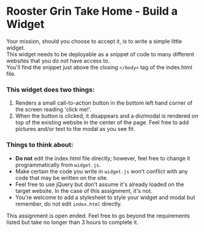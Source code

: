 # Rooster Grin Take Home - Build a Widget

Your mission, should you choose to accept it, is to write a simple little widget.   
This widget needs to be deployable as a snippet of code to many different websites that you do not have access to.    
You'll find the snippet just above the closing `</body>` tag of the index.html file.

### This widget does two things:

1. Renders a small call-to-action button in the bottom left hand corner of the screen reading 'click me!'.
2. When the button is clicked, it disappears and a div/modal is rendered on top of the existing website in the center of the page. Feel free to add pictures and/or text to the modal as you see fit.

### Things to think about:

* **Do not** edit the index.html file directly; however, feel free to change it programmatically from `widget.js`.
* Make certain the code you write in `widget.js` won't conflict with any code that may be written on the site.
* Feel free to use jQuery but don't assume it's already loaded on the target website. In the case of this assignment, it's not.
* You're welcome to add a stylesheet to style your widget and modal but remember, do not edit `index.html` directly.

This assignment is open ended. Feel free to go beyond the requirements listed but take no longer than 3 hours to complete it.
